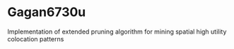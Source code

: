 # Gagan6730u
Implementation of extended pruning algorithm for mining spatial high utility colocation patterns
